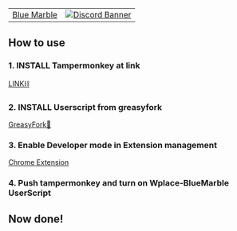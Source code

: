 <table>
  <tr>
    <td><a href="#blue-marble">Blue Marble</a></td>
    <td valign="top" rowspan="99"><a href="https://discord.gg/Mkm4kaMz"><img alt="Discord Banner" src="https://discord.com/api/guilds/1369816142129922068/widget.png?style=banner4"></a></td>
  </tr>
</table>
<h2>How to use</h2>
<h3>1. INSTALL Tampermonkey at link</h3>
<a href="https://chromewebstore.google.com/detail/tampermonkey/dhdgffkkebhmkfjojejmpbldmpobfkfo?hl=ja">LINK⛓️</a>
<h3>2. INSTALL Userscript from greasyfork</h3>
<a href="https://greasyfork.org/ja/scripts/545655-wplace-bluemarble">GreasyFork🍴</a>
<h3>3. Enable Developer mode in Extension management</h3>
<a href="chrome://extensions/">Chrome Extension</a>
<h3>4. Push tampermonkey and turn on Wplace-BlueMarble UserScript</h3>
<h2>Now done!</h2>
